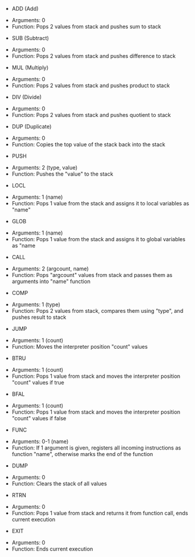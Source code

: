 * ADD (Add)
- Arguments: 0
- Function: Pops 2 values from stack and pushes sum to stack

* SUB (Subtract)
- Arguments: 0
- Function: Pops 2 values from stack and pushes difference to stack

* MUL (Multiply)
- Arguments: 0
- Function: Pops 2 values from stack and pushes product to stack

* DIV (Divide)
- Arguments: 0
- Function: Pops 2 values from stack and pushes quotient to stack

* DUP (Duplicate)
- Arguments: 0
- Function: Copies the top value of the stack back into the stack

* PUSH
- Arguments: 2 (type, value)
- Function: Pushes the "value" to the stack

* LOCL
- Arguments: 1 (name)
- Function: Pops 1 value from the stack and assigns it to local variables as "name"

* GLOB
- Arguments: 1 (name)
- Function: Pops 1 value from the stack and assigns it to global variables as "name

* CALL
- Arguments: 2 (argcount, name)
- Function: Pops "argcount" values from stack and passes them as arguments into "name" function

* COMP
- Arguments: 1 (type)
- Function: Pops 2 values from stack, compares them using "type", and pushes result to stack

* JUMP
- Arguments: 1 (count)
- Function: Moves the interpreter position "count" values 

* BTRU
- Arguments: 1 (count)
- Function: Pops 1 value from stack and moves the interpreter position "count" values if true

* BFAL
- Arguments: 1 (count)
- Function: Pops 1 value from stack and moves the interpreter position "count" values if false

* FUNC
- Arguments: 0-1 (name)
- Function: If 1 argument is given, registers all incoming instructions as function "name", otherwise marks the end of the function

* DUMP
- Arguments: 0
- Function: Clears the stack of all values

* RTRN
- Arguments: 0
- Function: Pops 1 value from stack and returns it from function call, ends current execution

* EXIT
- Arguments: 0
- Function: Ends current execution